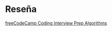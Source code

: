 # Reseña

[freeCodeCamp Coding Interview Prep Algorithms](https://www.freecodecamp.org/learn/coding-interview-prep/algorithms/)
